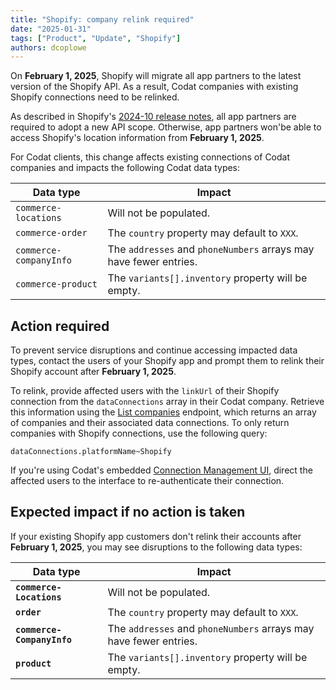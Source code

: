 ```yaml
---
title: "Shopify: company relink required"
date: "2025-01-31"
tags: ["Product", "Update", "Shopify"]
authors: dcoplowe
---
```


On **February 1, 2025**, Shopify will migrate all app partners to the latest version of the Shopify API. As a result, Codat companies with existing Shopify connections need to be relinked.

<!--truncate-->

As described in Shopify's [2024-10 release notes](https://shopify.dev/docs/api/release-notes/2024-10#breaking-changes), all app partners are required to adopt a new API scope. Otherwise, app partners won'be able to access Shopify's location information from **February 1, 2025**. 

For Codat clients, this change affects existing connections of Codat companies and impacts the following Codat data types:

| Data type                  | Impact |
|----------------------------|--------|
| `commerce-locations`  | Will not be populated. |
| `commerce-order`             | The `country` property may default to `XXX`. |
| `commerce-companyInfo` | The `addresses` and `phoneNumbers` arrays may have fewer entries. |
| `commerce-product`              | The `variants[].inventory` property will be empty. |

## Action required

To prevent service disruptions and continue accessing impacted data types, contact the users of your Shopify app and prompt them to relink their Shopify account after **February 1, 2025**.

To relink, provide affected users with the `linkUrl` of their Shopify connection from the `dataConnections` array in their Codat company. Retrieve this information using the [List companies](/platform-api#/operations/list-companies) endpoint, which returns an array of companies and their associated data connections. To only return companies with Shopify connections, use the following query: 

```
dataConnections.platformName~Shopify
```

If you're using Codat's embedded [Connection Management UI](/auth-flow/optimize/connection-management), direct the affected users to the interface to re-authenticate their connection.

## Expected impact if no action is taken

If your existing Shopify app customers don't relink their accounts after **February 1, 2025**, you may see disruptions to the following data types:  

| Data type                  | Impact |
|----------------------------|--------|
| **`commerce-Locations`**   | Will not be populated. |
| **`order`**                | The `country` property may default to `XXX`. |
| **`commerce-CompanyInfo`** | The `addresses` and `phoneNumbers` arrays may have fewer entries. |
| **`product`**              | The `variants[].inventory` property will be empty. |

